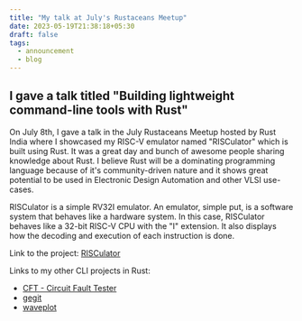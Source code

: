 ```yaml
---
title: "My talk at July's Rustaceans Meetup"
date: 2023-05-19T21:38:18+05:30
draft: false
tags:
  - announcement
  - blog
---
```

## I gave a talk titled "Building lightweight command-line tools with Rust"

On July 8th, I gave a talk in the July Rustaceans Meetup hosted by Rust India where I showcased my RISC-V emulator named "RISCulator" which is built using Rust. It was a great day and bunch of awesome people sharing knowledge about Rust. I believe Rust will be a dominating programming language because of it's community-driven nature and it shows great potential to be used in Electronic Design Automation and other VLSI use-cases.

RISCulator is a simple RV32I emulator. An emulator, simple put, is a software system that behaves like a hardware system. In this case, RISCulator behaves like a 32-bit RISC-V CPU with the "I" extension. It also displays how the decoding and execution of each instruction is done. 

Link to the project: [RISCulator](https://github.com/skudlur/RISCulator)

Links to my other CLI projects in Rust:
- [CFT - Circuit Fault Tester](https://github.com/skudlur/CFT)
- [gegit](https://github.com/skudlur/gegit)
- [waveplot](https://github.com/skudlur/waveplot)

